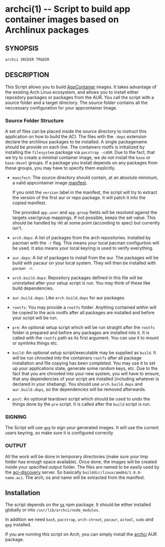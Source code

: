 # archci(1) -- Script to build app container images based on Archlinux packages

## SYNOPSIS
```sh
archci SRCDIR TRGDIR
```

## DESCRIPTION
This Script allows you to build [AppContainer](https://coreos.com/rkt/docs/0.5.6/app-container.html) images. It takes advantage of the existing Arch Linux ecosystem, and allows you to install either repository packages or packages from the AUR.
You call the script with a source folder and a target directory. The source folder contains all the neccessary configuration for your appcontainer Image.

### Source Folder Structure
A set of files can be placed inside the source directory to instruct this application on how to build the ACI.
The files with the `.deps` extension declare the archlinux packages to be installed. A single packagename should be provide on each line.
The containers rootfs is initialized by installing the `filesystem` package via `pacstrap -cdGM`.
Due to the fact, that we try to create a minimal container image, we do not install the `base` or `base-devel` groups. If a package you install depends on any packages from these groups, you may have to specify them explicitly.

* `manifest`:
	The source directory should contain, at an absolute minimum, a valid appcontainer image [manifest](https://github.com/appc/spec/blob/master/spec/aci.md#image-manifest).

	If you omit the `version` label in the manifest, the script will try to extract the version of the first aur or repo package. It will patch it into the copied manifest.

	The provided `app.user` and `app.group` fields will be resolved against the targets user/group mappings. If not possible, keeps the set value. This should be handled by rkt at some point (according to spec) but currently isn't.

* `arch.deps`:
	A list of packages from the arch repositories. Installed by pacman with the `-r` flag. This means your local pacman configurtion will be used.
	It also means your local keyring is used to verify everything.

* `aur.deps`:
	A list of packages to install from the aur. The packages will be build with pacaur on your local system. They will then be installed with `pacman -r`.

* `arch.build.deps`:
	Repository packages defined in this file will be uninstalled after your setup script is run. You may think of these like build dependencies.

* `aur.build.deps`:
	Like `arch.build.deps` for aur packages.

* `rootfs`:
	You may provide a `rootfs` folder. Anything contained within will be copied to the acis rootfs after all packages are installed and before your script will be run.

* `pre`:
	An optional setup script which will be run straight after the `rootfs` folder is prepared and before any packages are installed into it. It is called with the `rootfs` path as its first argument.
	You can use it to mount or symlinks things etc.

* `build`:
	An optional setup script/executable may be supplied as `build`. It will be run chrooted into the containers `rootfs` after all package installation and file copying has been completed. You may use it to set up your applications state, generate some random keys, etc.
	Due to the fact that you are chrooted into your new system, you will have to ensure, that any dependencies of your script are installed (including whatever is declared in your shebang). You should use `arch.build.deps` and `aur.build.deps`, so the dependencies will be removed afterwards.

* `post`:
	An optional teardown script which should be used to undo the things done by the `pre` script.
	It is called after the `build` script is run.

### SIGNING
The Script will use `gpg` to sign your generated images. It will use the current users keyring, so make sure it is configured correctly

### OUTPUT
All the work will be done in temporary directories (make sure your tmp folder has enough space available). Once done, the images will be created inside your specified output folder.
The files are named to be easily used by the [aci-discovery](https://github.com/coreos/aci-discovery) server. So basically `builddir/linux/amd64/1.0.0-name.aci`. The arch, os and name will be extracted from the manifest.

## Installation
The script depends on the [sx](https://www.npmjs.com/package/sx) npm package. It should be either installed globally or into `/usr/lib/archci/node_modules`.

In addition we need `bash`, `pacstrap`, `arch-chroot`, `pacaur`, `actool`, `sudo` and `gpg` installed.

If you are running this script on Arch, you can simply install the [archci](https://aur.archlinux.org/packages/archci/) AUR package.
